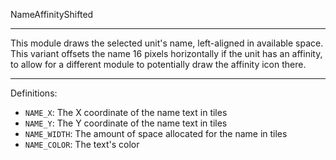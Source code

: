 
NameAffinityShifted

---

This module draws the selected unit's name, left-aligned in available space. This variant offsets the name 16 pixels horizontally if the unit has an affinity, to allow for a different module to potentially draw the affinity icon there.

---

Definitions:

  * `NAME_X`: The X coordinate of the name text in tiles
  * `NAME_Y`: The Y coordinate of the name text in tiles
  * `NAME_WIDTH`: The amount of space allocated for the name in tiles
  * `NAME_COLOR`: The text's color

